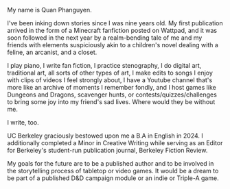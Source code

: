 My name is Quan Phanguyen. 

I've been inking down stories since I was nine years old. My first publication arrived in the form of a Minecraft fanfiction posted on Wattpad, and it was soon followed in the next year by a realm-bending tale of me and my friends with elements suspiciously akin to a children's novel dealing with a feline, an arcanist, and a closet. 

I play piano, I write fan fiction, I practice stenography, I do digital art, traditional art, all sorts of other types of art, I make edits to songs I enjoy with clips of videos I feel strongly about, I have a Youtube channel that's more like an archive of moments I remember fondly, and I host games like Dungeons and Dragons, scavenger hunts, or contests/quizzes/challenges to bring some joy into my friend's sad lives. Where would they be without me.

I write, too. 

UC Berkeley graciously bestowed upon me a B.A in English in 2024. I additionally completed a Minor in Creative Writing while serving as an Editor for Berkeley's student-run publication journal, Berkeley Fiction Review. 

My goals for the future are to be a published author and to be involved in the storytelling process of tabletop or video games. It would be a dream to be part of a published D&D campaign module or an indie or Triple-A game.

<!-- Hey, I am Erwin Lejeune (a.k.a. _@rangonomics_, _@wardn_). I am a Robotics Engineer by degree, but I consider myself a Software Engineer at the core and have not limited myself to Robotics and its transversal fields. I have deployed web apps for blockchain analytics, trading (don't use it) bots, investment analytics apps, web3 and many more projects.

In the past, I have led the development of Serena's Autonomous Navigation (ROS2, C++) stack at [Coalescent Mobile Robotics](https://cm-robotics.com/), worked at [Hiventive](https://www.hiventive.com/en/) both as a Back-End Software Engineer (Go, PostgreSQL) and as a Embedded Software Engineer (C++, C).

I have also been part of the Real Time Systems research team at [LS2N](https://ls2n.fr) for AI Planning, in which I have developed [pymapf](https://github.com/APLA-Toolbox/pymapf) (Multi-Agents Pathfinding Toolbox) and [pyddl](https://github.com/APLA-Toolbox/pythonpddl) (PDDL Parser/Planner).

I have interned at [Ingeniarius](https://ingeniarius.pt/), where I have worked on [STOP](http://stop.ingeniarius.pt/), [SAFE](http://safeforest.ingeniarius.pt/) and [SEMFIRE](http://semfire.ingeniarius.pt/).

I completed my BSc. in Electronics from [Nantes Université](https://english.univ-nantes.fr/), followed by a Master's in Embedded Systems at [Bordeaux Ynov Campus](https://www.ynov.com/campus/bordeaux). I then transfered for a Control and Robotics Master's at [Ecole Centrale Nantes](https://www.ec-nantes.fr/english-version), a top 5 graduate school in the country.

I now started the process of learning Blockchain Technology as well as their web integrations with web3.

##### Projects

- [Trackdrop][1] · A Footprint Tracker on Ethereum's Rollups · 2023
- [Python-Nexo][2] · A Python Wrapper for Nexo Pro's API · 2022

[1]: https://trackdrop.xyz/
[2]: https://github.com/guilyx/python-nexo -->
